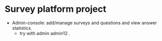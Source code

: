 # Survey platform project

- Admin-console: add/manage surveys and questions and view answer statistics.
  - try with admin admin12 .   

